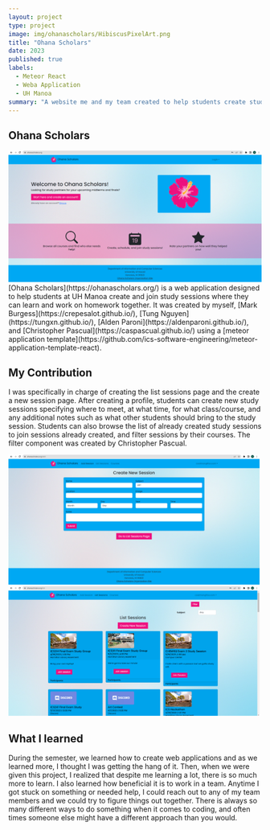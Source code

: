 ```yaml
---
layout: project
type: project
image: img/ohanascholars/HibiscusPixelArt.png
title: "Ohana Scholars"
date: 2023
published: true
labels:
  - Meteor React
  - Weba Application 
  - UH Manoa
summary: "A website me and my team created to help students create study seesions with one another."
---
```


## Ohana Scholars
<img width="1000px" class="rounded text-center pe-4" src="../img/ohanascholars/landing.png">
[Ohana Scholars](https://ohanascholars.org/) is a web application designed to help students at UH Manoa create and join study sessions where they can learn and work on homework together. It was created by myself, [Mark Burgess](https://crepesalot.github.io/), [Tung Nguyen](https://tungxn.github.io/), [Alden Paroni](https://aldenparoni.github.io/), and [Christopher Pascual](https://caspascual.github.io/) using a [meteor application template](https://github.com/ics-software-engineering/meteor-application-template-react). 

## My Contribution

I was specifically in charge of creating the list sessions page and the create a new session page. After creating a profile, students can create new study sessions specifying where to meet, at what time, for what class/course, and any additional notes such as what other students should bring to the study session. Students can also browse the list of already created study sessions to join sessions already created, and filter sessions by their courses. The filter component was created by Christopher Pascual. 

<div class="text-center p-4">
  <img width="500px" src="../img/ohanascholars/addsession.png" class="img-thumbnail" >
  <img width="500px" src="../img/ohanascholars/listsessions.png" class="img-thumbnail" >
</div>

## What I learned

During the semester, we learned how to create web applications and as we learned more, I thought I was getting the hang of it. Then, when we were given this project, I realized that despite me learning a lot, there is so much more to learn. I also learned how beneficial it is to work in a team. Anytime I got stuck on something or needed help, I could reach out to any of my team members and we could try to figure things out together. There is always so many different ways to do something when it comes to coding, and often times someone else might have a different approach than you would. 
